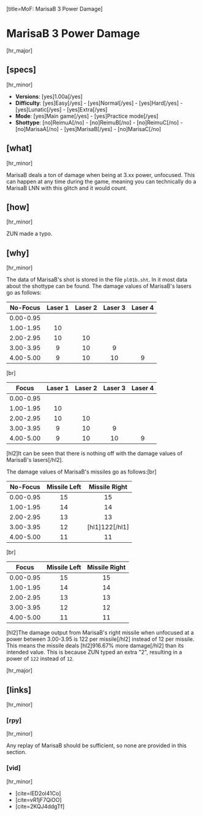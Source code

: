 [title=MoF: MarisaB 3 Power Damage]
# MarisaB 3 Power Damage
[hr_major]

## [specs]
[hr_minor]  

* **Versions**: [yes]1.00a[/yes] 
* **Difficulty**: [yes]Easy[/yes] - [yes]Normal[/yes] - [yes]Hard[/yes] - [yes]Lunatic[/yes] - [yes]Extra[/yes]
* **Mode**: [yes]Main game[/yes] - [yes]Practice mode[/yes]
* **Shottype**: [no]ReimuA[/no] - [no]ReimuB[/no] - [no]ReimuC[/no] - [no]MarisaA[/no] - [yes]MarisaB[/yes] - [no]MarisaC[/no]

## [what]
[hr_minor]

MarisaB deals a ton of damage when being at 3.xx power, unfocused. This can happen at any time during the game, meaning you can technically do a MarisaB LNN with this glitch and it would count.

## [how]
[hr_minor]

ZUN made a typo.

## [why]
[hr_minor]

The data of MarisaB's shot is stored in the file ``pl01b.sht``. In it most data about the shottype can be found. The damage values of MarisaB's lasers go as follows:

|   No-Focus   | Laser 1 | Laser 2 | Laser 3 | Laser 4 |
|:---------:|:-------:|:-------:|:-------:|:-------:|
| 0.00-0.95 |         |         |         |         |
| 1.00-1.95 |    10   |         |         |         |
| 2.00-2.95 |    10   |    10   |         |         |
| 3.00-3.95 |    9    |    10   |    9    |         |
| 4.00-5.00 |    9    |    10   |    10   |    9    |
[br]

|   Focus   | Laser 1 | Laser 2 | Laser 3 | Laser 4 |
|:---------:|:-------:|:-------:|:-------:|:-------:|
| 0.00-0.95 |         |         |         |         |
| 1.00-1.95 |    10   |         |         |         |
| 2.00-2.95 |    10   |    10   |         |         |
| 3.00-3.95 |    9    |    10   |    9    |         |
| 4.00-5.00 |    9    |    10   |    10   |    9    |

[hl2]It can be seen that there is nothing off with the damage values of MarisaB's lasers[/hl2].

The damage values of MarisaB's missiles go as follows:[br]

|   No-Focus   | Missile Left | Missile Right |
|:---------:|:--------:|:-------:|             
| 0.00-0.95 |    15    |     15    |           
| 1.00-1.95 |    14    |     14    |           
| 2.00-2.95 |    13    |    13   |             
| 3.00-3.95 |    12    |    [hl1]122[/hl1]   |            
| 4.00-5.00 |    11    |    11   |             
[br]

| Focus | Missile Left | Missile Right|
|:-------:|:-------:|:-------:|
|    0.00-0.95     |    15     | 15 |
|    1.00-1.95     |     14    | 14 |
|      2.00-2.95   |     13    | 13 |
|    3.00-3.95    |    12     | 12 |
|   4.00-5.00   |    11    | 11 |

[hl2]The damage output from MarisaB's right missile when unfocused at a power between 3.00-3.95 is 122 per missile[/hl2] instead of 12 per missile. This means the missile deals [hl2]916.67% more damage[/hl2] than its intended value. This is because ZUN typed an extra "2", resulting in a power of ``122`` instead of ``12``.


[hr_major]
## [links]
[hr_minor]
### [rpy]
[hr_minor]

Any replay of MarisaB should be sufficient, so none are provided in this section.

### [vid]
[hr_minor]

+ [cite=lED2ol41Co]
+ [cite=vR1jF7QiOO]
+ [cite=2KQJ4ddgTf]
